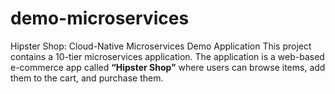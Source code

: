 # demo-microservices
Hipster Shop: Cloud-Native Microservices Demo Application  This project contains a 10-tier microservices application. The application is a web-based e-commerce app called **“Hipster Shop”** where users can browse items, add them to the cart, and purchase them.
